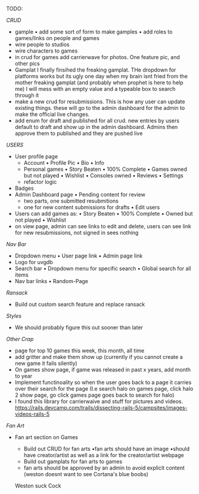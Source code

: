 TODO:

*CRUD*
- gample
  • add some sort of form to make gamples
  • add roles to games/links on people and games
- wire people to studios
- wire characters to games
- in crud for games add carrierwave for photos.  One feature pic, and other pics
- Gamplat I finally finsihed the freaking gamplat.   THe dropdown for platforms works but its ugly one day when my brain isnt fried from the mother freaking gamplat (and probably when prophet is here to help me) I will mess with an empty value and a typeable box to search through it
- make a new crud for resubmissions.  This is how any user can update existing things.  these will go to the admin dashboard for the admin to make the official live changes.
- add enum for draft and published for all crud.  new entries by users default to draft and show up in the admin dashboard.  Admins then approve them to published and they are pushed live

*USERS*
- User profile page
  - Account
    • Profile Pic
    • Bio
    • Info
  - Personal games
    • Story Beaten
    • 100% Complete
    • Games owned but not played
    • Wishlist
    • Consoles owned
  • Reviews
  • Settings
  - refactor logic
- Badges
- Admin Dashboard page
  • Pending content for review
    - two parts, one submitted resubmitions
    - one for new content submissions for drafts
  • Edit users
- Users can add games as:
  • Story Beaten
  • 100% Complete
  • Owned but not played
  • Wishlist
- on view page, admin can see links to edit and delete, users can see link for new resubmissions, not signed in sees nothing

*Nav Bar*
- Dropdown menu
  • User page link
  • Admin page link
- Logo for uvgdb
- Search bar
  • Dropdown menu for specific search
  • Global search for all items
- Nav bar links
  • Random-Page

*Ransack*
- Build out custom search feature and replace ransack

*Styles*
- We should probably figure this out sooner than later

*Other Crap*
- page for top 10 games this week, this month, all time
- add gritter and make them show up (currently if you cannot create a new game it fails silently)
- On games show page, if game was released in past x years, add month to year
- Implement functinoality so when the user goes back to a page it carries over their search for the page (I.e search halo on games page, click halo 2 show page, go click games page goes back to search for halo)
- I found this library for carrierwaive and stuff for pictures and videos.  https://rails.devcamp.com/trails/dissecting-rails-5/campsites/images-videos-rails-5


*Fan Art*
- Fan art section on Games
  - Build out CRUD for fan arts
    •fan arts should have an image
    •should have creator/artist as well as a link for the creator/artist webpage
  - Build out gamplats for fan arts to games
  - fan arts should be approved by an admin to avoid explicit content (weston doesnt want to see Cortana's blue boobs)

  Weston suck Cock